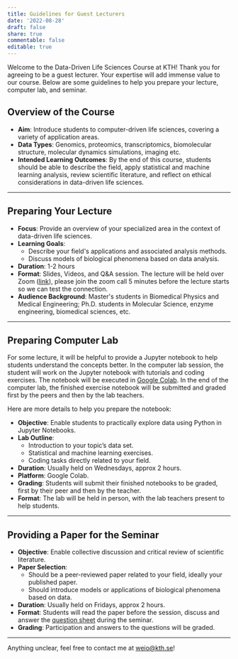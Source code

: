 ```yaml
---
title: Guidelines for Guest Lecturers
date: '2022-08-28'
draft: false
share: true
commentable: false
editable: true
---
```


Welcome to the Data-Driven Life Sciences Course at KTH! Thank you for agreeing to be a guest lecturer. Your expertise will add immense value to our course. Below are some guidelines to help you prepare your lecture, computer lab, and seminar.

## Overview of the Course

- **Aim**: Introduce students to computer-driven life sciences, covering a variety of application areas.
- **Data Types**: Genomics, proteomics, transcriptomics, biomolecular structure, molecular dynamics simulations, imaging etc.
- **Intended Learning Outcomes**: By the end of this course, students should be able to describe the field, apply statistical and machine learning analysis, review scientific literature, and reflect on ethical considerations in data-driven life sciences.

---

## Preparing Your Lecture

- **Focus**: Provide an overview of your specialized area in the context of data-driven life sciences.
- **Learning Goals**:
  - Describe your field's applications and associated analysis methods.
  - Discuss models of biological phenomena based on data analysis.
- **Duration**: 1-2 hours
- **Format**: Slides, Videos, and Q&A session. The lecture will be held over Zoom ([link](https://kth-se.zoom.us/j/69812177998)), please join the zoom call 5 minutes before the lecture starts so we can test the connection.
- **Audience Background**: Master's students in Biomedical Physics and Medical Engineering; Ph.D. students in Molecular Science, enzyme engineering, biomedical sciences, etc.

---

## Preparing Computer Lab

For some lecture, it will be helpful to provide a Jupyter notebook to help students understand the concepts better. In the computer lab session, the student will work on the Jupyter notebook with tutorials and coding exercises. The notebook will be executed in [Google Colab](https://colab.research.google.com/?utm_source=scs-index). In the end of the computer lab, the finished exercise notebook will be submitted and graded first by the peers and then by the lab teachers.

Here are more details to help you prepare the notebook:

- **Objective**: Enable students to practically explore data using Python in Jupyter Notebooks.
- **Lab Outline**:
  - Introduction to your topic’s data set.
  - Statistical and machine learning exercises.
  - Coding tasks directly related to your field.
- **Duration**: Usually held on Wednesdays, approx 2 hours.
- **Platform**: Google Colab.
- **Grading**: Students will submit their finished notebooks to be graded, first by their peer and then by the teacher.
- **Format**: The lab will be held in person, with the lab teachers present to help students.
  
---

## Providing a Paper for the Seminar

- **Objective**: Enable collective discussion and critical review of scientific literature.
- **Paper Selection**:
  - Should be a peer-reviewed paper related to your field, ideally your published paper.
  - Should introduce models or applications of biological phenomena based on data.
- **Duration**: Usually held on Fridays, approx 2 hours.
- **Format**: Students will read the paper before the session, discuss and answer the [question sheet](/uploads/JournalClub.pdf) during the seminar.
- **Grading**: Participation and answers to the questions will be graded.

---

Anything unclear, feel free to contact me at [weio@kth.se](mailto:weio@kth.se)!